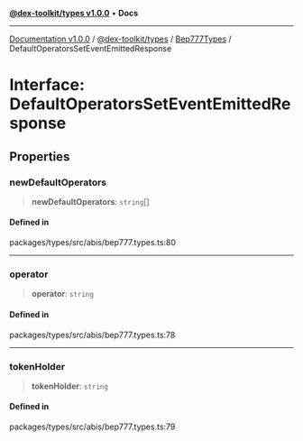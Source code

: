 [**@dex-toolkit/types v1.0.0**](../../../README.md) • **Docs**

***

[Documentation v1.0.0](../../../../../packages.md) / [@dex-toolkit/types](../../../README.md) / [Bep777Types](../README.md) / DefaultOperatorsSetEventEmittedResponse

# Interface: DefaultOperatorsSetEventEmittedResponse

## Properties

### newDefaultOperators

> **newDefaultOperators**: `string`[]

#### Defined in

packages/types/src/abis/bep777.types.ts:80

***

### operator

> **operator**: `string`

#### Defined in

packages/types/src/abis/bep777.types.ts:78

***

### tokenHolder

> **tokenHolder**: `string`

#### Defined in

packages/types/src/abis/bep777.types.ts:79

